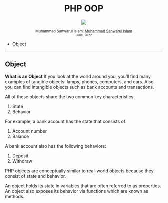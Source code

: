 <div align="center">

  <h1> PHP OOP</h1>
  <a class="header-badge" target="_blank" href="https://www.linkedin.com/in/muhammadsanwarulislam/">
  <img src="https://img.shields.io/badge/style--5eba00.svg?label=LinkedIn&logo=linkedin&style=social">
  </a>

  <a class="header-badge" target="_blank" href="https://twitter.com/sanwarul_islam">
  </a>

<sub>Muhammad Sanwarul Islam: <a href="https://www.linkedin.com/in/muhammadsanwarulislam/" target="_blank">Muhammad Sanwarul Islam</a><br>
<small> June, 2022</small></sub>

</div>

- [Object](#object)


---

## Object

**What is an Object** If you look at the world around you, you’ll find many examples of tangible objects: lamps, phones, computers, and cars. Also, you can find intangible objects such as bank accounts and transactions.

All of these objects share the two common key characteristics:
1. State
2. Behavior

For example, a bank account has the state that consists of:
1. Account number
2. Balance

A bank account also has the following behaviors:
1. Deposit
2. Withdraw

PHP objects are conceptually similar to real-world objects because they consist of state and behavior.

An object holds its state in variables that are often referred to as properties. An object also exposes its behavior via functions which are known as methods.


